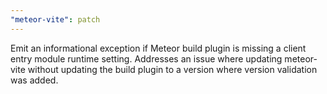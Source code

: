 ```yaml
---
"meteor-vite": patch
---
```


Emit an informational exception if Meteor build plugin is missing a client entry module runtime setting. Addresses an issue where updating meteor-vite without updating the build plugin to a version where version validation was added. 
